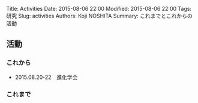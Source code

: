 Title: Activities
Date: 2015-08-06 22:00
Modified: 2015-08-06 22:00
Tags: 研究
Slug: activities
Authors: Koji NOSHITA
Summary: これまでとこれからの活動

## 活動
### これから

* 2015.08.20-22　進化学会

### これまで
